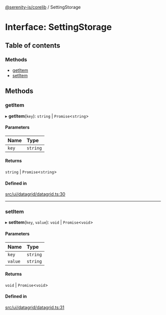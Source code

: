 [@serenity-is/corelib](../README.md) / SettingStorage

# Interface: SettingStorage

## Table of contents

### Methods

- [getItem](SettingStorage.md#getitem)
- [setItem](SettingStorage.md#setitem)

## Methods

### getItem

▸ **getItem**(`key`): `string` \| `Promise`\<`string`\>

#### Parameters

| Name | Type |
| :------ | :------ |
| `key` | `string` |

#### Returns

`string` \| `Promise`\<`string`\>

#### Defined in

[src/ui/datagrid/datagrid.ts:30](https://github.com/serenity-is/serenity/blob/master/packages/corelib/src/ui/datagrid/datagrid.ts#L30)

___

### setItem

▸ **setItem**(`key`, `value`): `void` \| `Promise`\<`void`\>

#### Parameters

| Name | Type |
| :------ | :------ |
| `key` | `string` |
| `value` | `string` |

#### Returns

`void` \| `Promise`\<`void`\>

#### Defined in

[src/ui/datagrid/datagrid.ts:31](https://github.com/serenity-is/serenity/blob/master/packages/corelib/src/ui/datagrid/datagrid.ts#L31)
